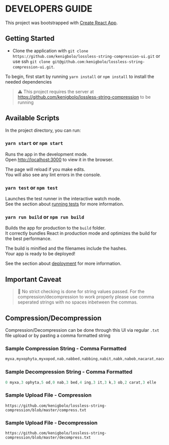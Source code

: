 # DEVELOPERS GUIDE
This project was bootstrapped with [Create React App](https://github.com/facebook/create-react-app).

## Getting Started

- Clone the application with
  `git clone https://github.com/kenigbolo/lossless-string-compression-ui.git` or use
  ssh `git clone git@github.com:kenigbolo/lossless-string-compression-ui.git`.

To begin, first start by running `yarn install` or `npm install` to install the needed dependencies

> ⚠️ This project requires the server at https://github.com/kenigbolo/lossless-string-compression to be running

## Available Scripts

In the project directory, you can run:

### `yarn start` or `npm start`

Runs the app in the development mode.<br>
Open [http://localhost:3000](http://localhost:3000) to view it in the browser.

The page will reload if you make edits.<br>
You will also see any lint errors in the console.

### `yarn test` or `npm test`

Launches the test runner in the interactive watch mode.<br>
See the section about [running tests](https://facebook.github.io/create-react-app/docs/running-tests) for more information.

### `yarn run build` or `npm run build`

Builds the app for production to the `build` folder.<br>
It correctly bundles React in production mode and optimizes the build for the best performance.

The build is minified and the filenames include the hashes.<br>
Your app is ready to be deployed!

See the section about [deployment](https://facebook.github.io/create-react-app/docs/deployment) for more information.

## Important Caveat
> 🚨 No strict checking is done for string values passed. For the compression/decompression to work properly please use
> comma seperated strings with no spaces inbetween the commas.

## Compression/Decompression

Compression/Decompression can be done through this UI via regular `.txt` file upload or by pasting a comma formatted string

### Sample Compression String - Comma Formatted

```javascript
myxa,myxophyta,myxopod,nab,nabbed,nabbing,nabit,nabk,nabob,nacarat,nacelle
```

### Sample Decompression String - Comma Formatted

```javascript
0 myxa,3 ophyta,5 od,0 nab,3 bed,4 ing,3 it,3 k,3 ob,2 carat,3 elle
```

### Sample Upload File - Compression

`https://github.com/kenigbolo/lossless-string-compression/blob/master/compress.txt`

### Sample Upload File - Decompression

`https://github.com/kenigbolo/lossless-string-compression/blob/master/decompress.txt`